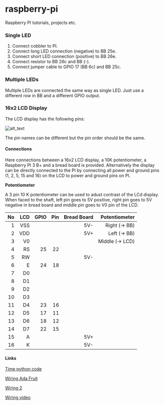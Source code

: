 # raspberry-pi
Raspberry PI tutorials, projects etc.

### Single LED
1. Connect cobbler to PI.
2. Connect long LED connection (negative) to BB 25e.
3. Connect short LED connection (positive) to BB 26e.
4. Connect resistor to BB 26c and BB (-).
5. Connect jumper cable to GPIO 17 (BB 6c) and BB 25c.

### Multiple LEDs
Multiple LEDs are connected the same way as single LED. Just use a different row in BB and a different GPIO output.

### 16x2 LCD Display
The LCD display has the following pins:

![alt_text][LCD-figure]

The pin names can be different but the pin order should be the same.

#### Connections
Here connections between a 16x2 LCD display, a 10K potentiometer, a Raspberry PI 3 B+ and a bread board is provided. Alternatively the display can be directly connected to the PI by connecting all power and ground pins (1, 2, 5, 15 and 16) on the LCD to power and ground pins on PI.

**Potentiometer**

A 3 pin 10 K potentiometer can be used to adust contrast of the LCd display. When faced to the shaft, left pin goes to 5V positive, right pin goes to 5V negative in bread board and middle pin goes to V0 pin of the LCD.

|No|LCD|GPIO|Pin|Bread Board| Potentiometer |
|-:|--:|---:|--:|----------:|--------------:|
| 1|VSS|    |   |        5V-|Right  (-> BB) |
| 2|VDD|    |   |        5V+|Left   (-> BB) |
| 3| V0|    |   |           |Middle (-> LCD)|
| 4| RS|  25| 22|           |               |
| 5| RW|    |   |        5V-|               |
| 6|  E|  24| 18|           |               |
| 7| D0|    |   |           |               |
| 8| D1|    |   |           |               |
| 9| D2|    |   |           |               |
|10| D3|    |   |           |               |
|11| D4|  23| 16|           |               |
|12| D5|  17| 11|           |               |
|13| D6|  18| 12|           |               |
|14| D7|  22| 15|           |               |
|15|  A|    |   |        5V+|               |
|16|  K|    |   |        5V-|               |



#### Links
[Time python code](https://learn.adafruit.com/drive-a-16x2-lcd-directly-with-a-raspberry-pi/python-code)

[Wiring Ada Fruit](https://learn.adafruit.com/character-lcd-with-raspberry-pi-or-beaglebone-black/wiring)

[Wiring 2](https://pimylifeup.com/raspberry-pi-lcd-16x2/)

[Wiring video](https://www.youtube.com/watch?v=TORjcmXFpn8)

[LCD-figure]: https://github.com/kbsezginel/raspberry-pi/blob/master/docs/figures/16X2-LCD-PINS.PNG
